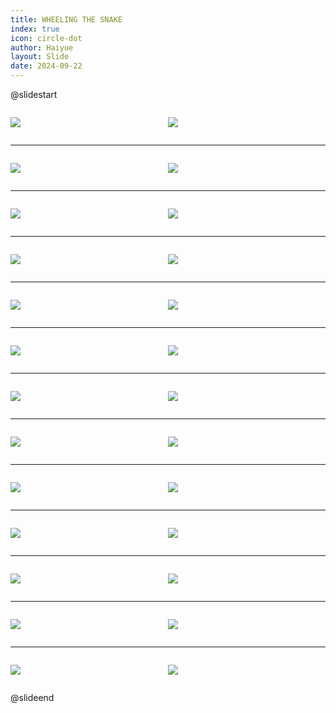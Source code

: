 ```yaml
---
title: WHEELING THE SNAKE
index: true
icon: circle-dot
author: Haiyue
layout: Slide
date: 2024-09-22
---
```

 
@slidestart

<div style="display:flex">
<div style="flex:1">

![](https://raw.githubusercontent.com/yclord/reading/refs/heads/master/english/Level-S/WHEELING%20THE%20SNAKE/001.webp)
</div>
<div style="flex:1">

![](https://raw.githubusercontent.com/yclord/reading/refs/heads/master/english/Level-S/WHEELING%20THE%20SNAKE/002.webp)
</div>
</div>

---

<div style="display:flex">
<div style="flex:1">

![](https://raw.githubusercontent.com/yclord/reading/refs/heads/master/english/Level-S/WHEELING%20THE%20SNAKE/003.webp)
</div>
<div style="flex:1">

![](https://raw.githubusercontent.com/yclord/reading/refs/heads/master/english/Level-S/WHEELING%20THE%20SNAKE/004.webp)
</div>
</div>

---

<div style="display:flex">
<div style="flex:1">

![](https://raw.githubusercontent.com/yclord/reading/refs/heads/master/english/Level-S/WHEELING%20THE%20SNAKE/005.webp)
</div>
<div style="flex:1">

![](https://raw.githubusercontent.com/yclord/reading/refs/heads/master/english/Level-S/WHEELING%20THE%20SNAKE/006.webp)
</div>
</div>

---

<div style="display:flex">
<div style="flex:1">

![](https://raw.githubusercontent.com/yclord/reading/refs/heads/master/english/Level-S/WHEELING%20THE%20SNAKE/007.webp)
</div>
<div style="flex:1">

![](https://raw.githubusercontent.com/yclord/reading/refs/heads/master/english/Level-S/WHEELING%20THE%20SNAKE/008.webp)
</div>
</div>

---

<div style="display:flex">
<div style="flex:1">

![](https://raw.githubusercontent.com/yclord/reading/refs/heads/master/english/Level-S/WHEELING%20THE%20SNAKE/009.webp)
</div>
<div style="flex:1">

![](https://raw.githubusercontent.com/yclord/reading/refs/heads/master/english/Level-S/WHEELING%20THE%20SNAKE/010.webp)
</div>
</div>

---

<div style="display:flex">
<div style="flex:1">

![](https://raw.githubusercontent.com/yclord/reading/refs/heads/master/english/Level-S/WHEELING%20THE%20SNAKE/011.webp)
</div>
<div style="flex:1">

![](https://raw.githubusercontent.com/yclord/reading/refs/heads/master/english/Level-S/WHEELING%20THE%20SNAKE/012.webp)
</div>
</div>

---

<div style="display:flex">
<div style="flex:1">

![](https://raw.githubusercontent.com/yclord/reading/refs/heads/master/english/Level-S/WHEELING%20THE%20SNAKE/013.webp)
</div>
<div style="flex:1">

![](https://raw.githubusercontent.com/yclord/reading/refs/heads/master/english/Level-S/WHEELING%20THE%20SNAKE/014.webp)
</div>
</div>

---

<div style="display:flex">
<div style="flex:1">

![](https://raw.githubusercontent.com/yclord/reading/refs/heads/master/english/Level-S/WHEELING%20THE%20SNAKE/015.webp)
</div>
<div style="flex:1">

![](https://raw.githubusercontent.com/yclord/reading/refs/heads/master/english/Level-S/WHEELING%20THE%20SNAKE/016.webp)
</div>
</div>

---

<div style="display:flex">
<div style="flex:1">

![](https://raw.githubusercontent.com/yclord/reading/refs/heads/master/english/Level-S/WHEELING%20THE%20SNAKE/017.webp)
</div>
<div style="flex:1">

![](https://raw.githubusercontent.com/yclord/reading/refs/heads/master/english/Level-S/WHEELING%20THE%20SNAKE/018.webp)
</div>
</div>

---

<div style="display:flex">
<div style="flex:1">

![](https://raw.githubusercontent.com/yclord/reading/refs/heads/master/english/Level-S/WHEELING%20THE%20SNAKE/019.webp)
</div>
<div style="flex:1">

![](https://raw.githubusercontent.com/yclord/reading/refs/heads/master/english/Level-S/WHEELING%20THE%20SNAKE/020.webp)
</div>
</div>

---

<div style="display:flex">
<div style="flex:1">

![](https://raw.githubusercontent.com/yclord/reading/refs/heads/master/english/Level-S/WHEELING%20THE%20SNAKE/021.webp)
</div>
<div style="flex:1">

![](https://raw.githubusercontent.com/yclord/reading/refs/heads/master/english/Level-S/WHEELING%20THE%20SNAKE/022.webp)
</div>
</div>

---

<div style="display:flex">
<div style="flex:1">

![](https://raw.githubusercontent.com/yclord/reading/refs/heads/master/english/Level-S/WHEELING%20THE%20SNAKE/023.webp)
</div>
<div style="flex:1">

![](https://raw.githubusercontent.com/yclord/reading/refs/heads/master/english/Level-S/WHEELING%20THE%20SNAKE/024.webp)
</div>
</div>

---

<div style="display:flex">
<div style="flex:1">

![](https://raw.githubusercontent.com/yclord/reading/refs/heads/master/english/Level-S/WHEELING%20THE%20SNAKE/025.webp)
</div>
<div style="flex:1">

![](https://raw.githubusercontent.com/yclord/reading/refs/heads/master/english/Level-S/WHEELING%20THE%20SNAKE/026.webp)
</div>
</div>

@slideend